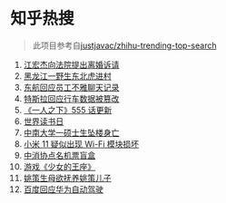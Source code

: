 # 知乎热搜

> 此项目参考自[justjavac/zhihu-trending-top-search](https://github.com/justjavac/zhihu-trending-top-search/blob/main/utils.ts)

<!-- BEGIN -->
  <!-- 最后更新时间:Sat Apr 24 2021 04:18:43 GMT+0000 (Coordinated Universal Time) -->
  1. [江宏杰向法院提出离婚诉请](https://www.zhihu.com/search?q=福原爱江宏杰离婚)
1. [黑龙江一野生东北虎进村](https://www.zhihu.com/search?q=野生东北虎)
1. [东航回应员工不雅聊天记录](https://www.zhihu.com/search?q=东航空姐)
1. [特斯拉回应行车数据被篡改](https://www.zhihu.com/search?q=特斯拉行车数据)
1. [《一人之下》555 话更新](https://www.zhihu.com/search?q=一人之下)
1. [世界读书日](https://www.zhihu.com/search?q=世界读书日)
1. [中南大学一硕士生坠楼身亡](https://www.zhihu.com/search?q=中南大学研究生)
1. [小米 11 疑似出现 Wi-Fi 模块损坏](https://www.zhihu.com/search?q=小米11烧主板)
1. [中消协点名机票盲盒](https://www.zhihu.com/search?q=机票盲盒)
1. [游戏《少女的王座》](https://www.zhihu.com/search?q=少女的王座)
1. [姚策生母欲抚养姚策儿子](https://www.zhihu.com/search?q=姚策)
1. [百度回应华为自动驾驶](https://www.zhihu.com/search?q=华为自动驾驶)
  <!-- END -->